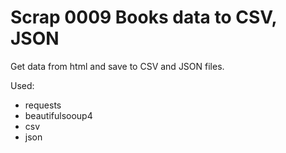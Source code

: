 # Scrap 0009 Books data to CSV, JSON

Get data from html and save to CSV and JSON files.

Used:

* requests
* beautifulsooup4
* csv
* json
